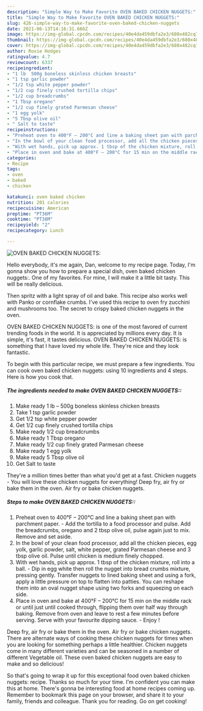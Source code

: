 ```yaml
---
description: "Simple Way to Make Favorite OVEN BAKED CHICKEN NUGGETS:"
title: "Simple Way to Make Favorite OVEN BAKED CHICKEN NUGGETS:"
slug: 426-simple-way-to-make-favorite-oven-baked-chicken-nuggets
date: 2021-06-13T14:16:31.666Z
image: https://img-global.cpcdn.com/recipes/40e4da459dbfa2e3/680x482cq70/oven-baked-chicken-nuggets-recipe-main-photo.jpg
thumbnail: https://img-global.cpcdn.com/recipes/40e4da459dbfa2e3/680x482cq70/oven-baked-chicken-nuggets-recipe-main-photo.jpg
cover: https://img-global.cpcdn.com/recipes/40e4da459dbfa2e3/680x482cq70/oven-baked-chicken-nuggets-recipe-main-photo.jpg
author: Roxie Hodges
ratingvalue: 4.7
reviewcount: 6337
recipeingredient:
- "1 lb  500g boneless skinless chicken breasts"
- "1 tsp garlic powder"
- "1/2 tsp white pepper powder"
- "1/2 cup finely crushed tortilla chips"
- "1/2 cup breadcrumbs"
- "1 Tbsp oregano"
- "1/2 cup finely grated Parmesan cheese"
- "1 egg yolk"
- "5 Tbsp olive oil"
- " Salt to taste"
recipeinstructions:
- "Preheat oven to 400°F – 200°C and line a baking sheet pan with parchment paper.  Add the tortilla to a food processor and pulse. Add the breadcrumbs, oregano and 2 tbsp olive oil, pulse again just to mix. Remove and set aside."
- "In the bowl of your clean food processor, add all the chicken pieces, egg yolk, garlic powder, salt, white pepper, grated Parmesan cheese and 3 tbsp olive oil. Pulse until chicken is medium finely chopped."
- "With wet hands, pick up approx. 1 tbsp of the chicken mixture, roll into a ball.  Dip in egg white then roll the nugget into bread crumbs mixture, pressing gently. Transfer nuggets to lined baking sheet and using a fork, apply a little pressure on top to flatten into patties. You can reshape them into an oval nugget shape using two forks and squeezing on each side."
- "Place in oven and bake at 400°F – 200°C for 15 min on the middle rack or until just until cooked through, flipping them over half way through baking. Remove from oven and leave to rest a few minutes before serving. Serve with your favourite dipping sauce.  Enjoy !"
categories:
- Recipe
tags:
- oven
- baked
- chicken

katakunci: oven baked chicken 
nutrition: 201 calories
recipecuisine: American
preptime: "PT36M"
cooktime: "PT38M"
recipeyield: "2"
recipecategory: Lunch

---
```



![OVEN BAKED CHICKEN NUGGETS:](https://img-global.cpcdn.com/recipes/40e4da459dbfa2e3/680x482cq70/oven-baked-chicken-nuggets-recipe-main-photo.jpg)

Hello everybody, it's me again, Dan, welcome to my recipe page. Today, I'm gonna show you how to prepare a special dish, oven baked chicken nuggets:. One of my favorites. For mine, I will make it a little bit tasty. This will be really delicious.

Then spritz with a light spray of oil and bake. This recipe also works well with Panko or cornflake crumbs. I&#39;ve used this recipe to oven fry zucchini and mushrooms too. The secret to crispy baked chicken nuggets in the oven.

OVEN BAKED CHICKEN NUGGETS: is one of the most favored of current trending foods in the world. It is appreciated by millions every day. It is simple, it's fast, it tastes delicious. OVEN BAKED CHICKEN NUGGETS: is something that I have loved my whole life. They're nice and they look fantastic.


To begin with this particular recipe, we must prepare a few ingredients. You can cook oven baked chicken nuggets: using 10 ingredients and 4 steps. Here is how you cook that.

<!--inarticleads1-->

##### The ingredients needed to make OVEN BAKED CHICKEN NUGGETS::

1. Make ready 1 lb – 500g boneless skinless chicken breasts
1. Take 1 tsp garlic powder
1. Get 1/2 tsp white pepper powder
1. Get 1/2 cup finely crushed tortilla chips
1. Make ready 1/2 cup breadcrumbs
1. Make ready 1 Tbsp oregano
1. Make ready 1/2 cup finely grated Parmesan cheese
1. Make ready 1 egg yolk
1. Make ready 5 Tbsp olive oil
1. Get  Salt to taste


They&#39;re a million times better than what you&#39;d get at a fast. Chicken nuggets - You will love these chicken nuggets for everything! Deep fry, air fry or bake them in the oven. Air fry or bake chicken nuggets. 

<!--inarticleads2-->

##### Steps to make OVEN BAKED CHICKEN NUGGETS::

1. Preheat oven to 400°F – 200°C and line a baking sheet pan with parchment paper. -  Add the tortilla to a food processor and pulse. Add the breadcrumbs, oregano and 2 tbsp olive oil, pulse again just to mix. Remove and set aside.
1. In the bowl of your clean food processor, add all the chicken pieces, egg yolk, garlic powder, salt, white pepper, grated Parmesan cheese and 3 tbsp olive oil. Pulse until chicken is medium finely chopped.
1. With wet hands, pick up approx. 1 tbsp of the chicken mixture, roll into a ball.  - Dip in egg white then roll the nugget into bread crumbs mixture, pressing gently. Transfer nuggets to lined baking sheet and using a fork, apply a little pressure on top to flatten into patties. You can reshape them into an oval nugget shape using two forks and squeezing on each side.
1. Place in oven and bake at 400°F – 200°C for 15 min on the middle rack or until just until cooked through, flipping them over half way through baking. Remove from oven and leave to rest a few minutes before serving. Serve with your favourite dipping sauce. -  Enjoy !


Deep fry, air fry or bake them in the oven. Air fry or bake chicken nuggets. There are alternate ways of cooking these chicken nuggets for times when you are looking for something perhaps a little healthier. Chicken nuggets come in many different varieties and can be seasoned in a number of different Vegetable oil. These oven baked chicken nuggets are easy to make and so delicious! 

So that's going to wrap it up for this exceptional food oven baked chicken nuggets: recipe. Thanks so much for your time. I'm confident you can make this at home. There's gonna be interesting food at home recipes coming up. Remember to bookmark this page on your browser, and share it to your family, friends and colleague. Thank you for reading. Go on get cooking!
